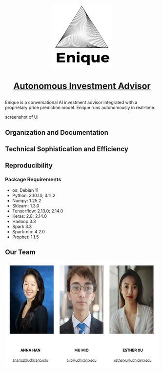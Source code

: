 <p align="center">
  <a href="https://eniquego.com/">
    <img src="images/logo.jpg" alt="Enique logo" width="200" height="210">
  </a>
</p>




<h1 align="center">

<a href="https://eniquego.com/">Autonomous Investment Advisor</a>

</h1>

<p align="left">

Enique is a conversational AI investment advisor integrated with a proprietary price prediction model. Enique runs autonomously in real-time.

</p>

screenshot of UI

## Organization and Documentation



## Technical Sophistication and Efficiency



## Reproducibility

### Package Requirements

-   os: Debian 11
-   Python: 3.10.14; 3.11.2
-   Numpy: 1.25.2
-   Sklearn: 1.3.0
-   Tensorflow: 2.13.0; 2.14.0
-   Keras: 2.8; 2.14.0
-   Hadoop 3.3
-   Spark 3.3
-   Spark-nlp: 4.2.0
-   Prophet: 1.1.5

## Our Team

<p align="center">
    <img src="images/our team.jpg" alt="Enique logo" width="600" height="350">
 </p>


